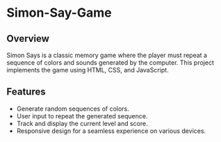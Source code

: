 # Simon-Say-Game
## Overview

Simon Says is a classic memory game where the player must repeat a sequence of colors and sounds generated by the computer. This project implements the game using HTML, CSS, and JavaScript.

## Features

- Generate random sequences of colors.
- User input to repeat the generated sequence.
- Track and display the current level and score.
- Responsive design for a seamless experience on various devices.
